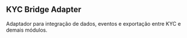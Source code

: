 ## KYC Bridge Adapter

Adaptador para integração de dados, eventos e exportação entre KYC e demais módulos.